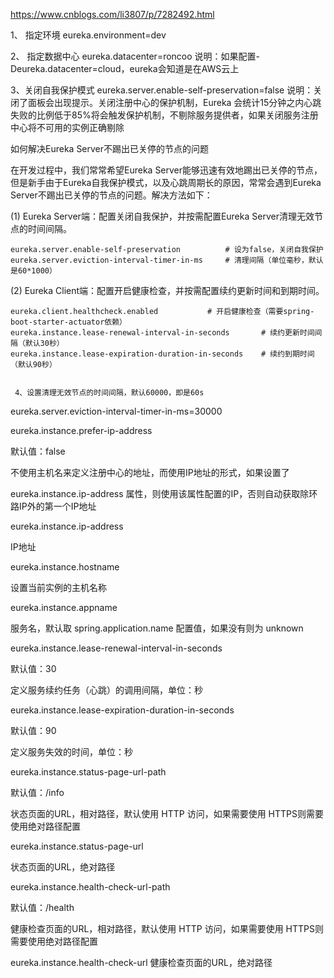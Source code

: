 https://www.cnblogs.com/li3807/p/7282492.html

1、  指定环境
eureka.environment=dev

2、  指定数据中心
eureka.datacenter=roncoo
说明：如果配置-Deureka.datacenter=cloud，eureka会知道是在AWS云上

  3、关闭自我保护模式
eureka.server.enable-self-preservation=false
  说明：关闭了面板会出现提示。关闭注册中心的保护机制，Eureka 会统计15分钟之内心跳失败的比例低于85%将会触发保护机制，不剔除服务提供者，如果关闭服务注册中心将不可用的实例正确剔除

如何解决Eureka Server不踢出已关停的节点的问题

在开发过程中，我们常常希望Eureka Server能够迅速有效地踢出已关停的节点，但是新手由于Eureka自我保护模式，以及心跳周期长的原因，常常会遇到Eureka Server不踢出已关停的节点的问题。解决方法如下：

(1) Eureka Server端：配置关闭自我保护，并按需配置Eureka Server清理无效节点的时间间隔。

	eureka.server.enable-self-preservation			# 设为false，关闭自我保护
	eureka.server.eviction-interval-timer-in-ms     # 清理间隔（单位毫秒，默认是60*1000）
(2) Eureka Client端：配置开启健康检查，并按需配置续约更新时间和到期时间。

	eureka.client.healthcheck.enabled			# 开启健康检查（需要spring-boot-starter-actuator依赖）
	eureka.instance.lease-renewal-interval-in-seconds		# 续约更新时间间隔（默认30秒）
	eureka.instance.lease-expiration-duration-in-seconds 	# 续约到期时间（默认90秒）


     4、设置清理无效节点的时间间隔，默认60000，即是60s
eureka.server.eviction-interval-timer-in-ms=30000



eureka.instance.prefer-ip-address

默认值：false

不使用主机名来定义注册中心的地址，而使用IP地址的形式，如果设置了

eureka.instance.ip-address 属性，则使用该属性配置的IP，否则自动获取除环路IP外的第一个IP地址

eureka.instance.ip-address

  

IP地址

eureka.instance.hostname

  

设置当前实例的主机名称

eureka.instance.appname

  

服务名，默认取 spring.application.name 配置值，如果没有则为 unknown

eureka.instance.lease-renewal-interval-in-seconds

默认值：30

定义服务续约任务（心跳）的调用间隔，单位：秒

eureka.instance.lease-expiration-duration-in-seconds

默认值：90

定义服务失效的时间，单位：秒

eureka.instance.status-page-url-path

默认值：/info

状态页面的URL，相对路径，默认使用 HTTP 访问，如果需要使用 HTTPS则需要使用绝对路径配置

eureka.instance.status-page-url

  

状态页面的URL，绝对路径

eureka.instance.health-check-url-path

默认值：/health

健康检查页面的URL，相对路径，默认使用 HTTP 访问，如果需要使用 HTTPS则需要使用绝对路径配置

eureka.instance.health-check-url
健康检查页面的URL，绝对路径